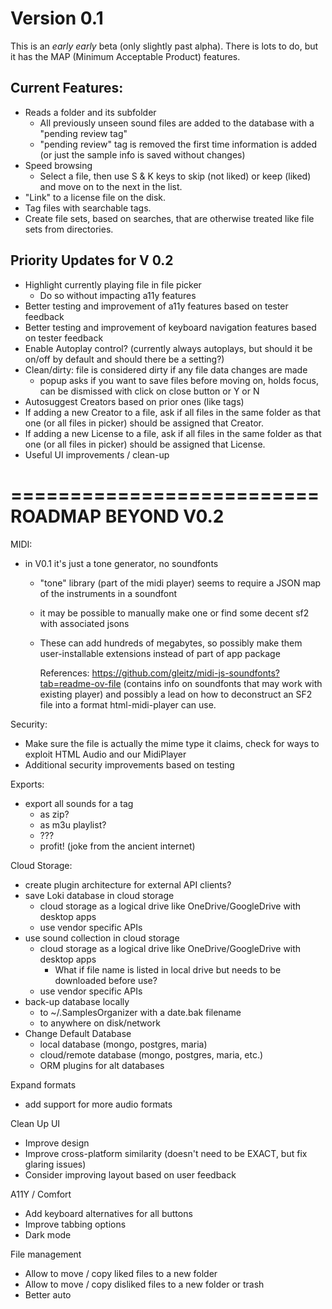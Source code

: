 # Version 0.1

This is an *early early* beta (only slightly past alpha). There is lots to do, but it has the MAP (Minimum Acceptable Product) features.

## Current Features:
 * Reads a folder and its subfolder
   * All previously unseen sound files are added to the database with a "pending review tag"
   * "pending review" tag is removed the first time information is added (or just the sample info is saved without changes) 
 * Speed browsing
   * Select a file, then use S & K keys to skip (not liked) or keep (liked) and move on to the next in the list.
 * "Link" to a license file on the disk.
 * Tag files with searchable tags.
 * Create file sets, based on searches, that are otherwise treated like file sets from directories.

## Priority Updates for V 0.2
 * Highlight currently playing file in file picker
   * Do so without impacting a11y features
 * Better testing and improvement of a11y features based on tester feedback 
 * Better testing and improvement of keyboard navigation features based on tester feedback
 * Enable Autoplay control? (currently always autoplays, but should it be on/off by default and should there be a setting?)
 * Clean/dirty: file is considered dirty if any file data changes are made
   * popup asks if you want to save files before moving on, holds focus, can be dismissed with click on close button or Y or N
 * Autosuggest Creators based on prior ones (like tags)
 * If adding a new Creator to a file, ask if all files in the same folder as that one (or all files in picker) should be assigned that Creator.
 * If adding a new License to a file, ask if all files in the same folder as that one (or all files in picker) should be assigned that License.
 * Useful UI improvements / clean-up

==========================
ROADMAP BEYOND V0.2
==========================

MIDI:
  - in V0.1 it's just a tone generator, no soundfonts
    - "tone" library (part of the midi player) seems to require a JSON map of the instruments in a soundfont
    - it may be possible to manually make one or find some decent sf2 with associated jsons
    - These can add hundreds of megabytes, so possibly make them user-installable extensions instead of part of app package

        References:
        https://github.com/gleitz/midi-js-soundfonts?tab=readme-ov-file (contains info on soundfonts that may work with existing player)
          and possibly a lead on how to deconstruct an SF2 file into a format html-midi-player can use.

Security:
 - Make sure the file is actually the mime type it claims, check for ways to exploit HTML Audio and our MidiPlayer
 - Additional security improvements based on testing

Exports:
  - export all sounds for a tag
    - as zip?
    - as m3u playlist?
    - ???
    - profit! (joke from the ancient internet)

Cloud Storage:
  - create plugin architecture for external API clients?
  - save Loki database in cloud storage
    - cloud storage as a logical drive like OneDrive/GoogleDrive with desktop apps
    - use vendor specific APIs
  - use sound collection in cloud storage
    - cloud storage as a logical drive like OneDrive/GoogleDrive with desktop apps
      - What if file name is listed in local drive but needs to be downloaded before use?
    - use vendor specific APIs
  - back-up database locally
    - to ~/.SamplesOrganizer with a date.bak filename
    - to anywhere on disk/network
  - Change Default Database
    - local database (mongo, postgres, maria)
    - cloud/remote database (mongo, postgres, maria, etc.)
    - ORM plugins for alt databases

Expand formats
  - add support for more audio formats

Clean Up UI
  - Improve design
  - Improve cross-platform similarity (doesn't need to be EXACT, but fix glaring issues)
  - Consider improving layout based on user feedback

A11Y / Comfort
  - Add keyboard alternatives for all buttons
  - Improve tabbing options 
  - Dark mode

File management
  - Allow to move / copy liked files to a new folder
  - Allow to move / copy disliked files to a new folder or trash
  - Better auto 

